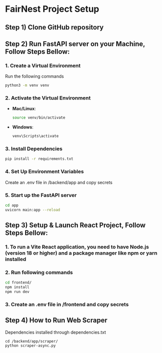 # FairNest Project Setup

## Step 1) Clone GitHub repository

## Step 2) Run FastAPI server on your Machine, Follow Steps Bellow:

### 1. Create a Virtual Environment

Run the following commands

```bash
python3 -m venv venv
```

### 2. Activate the Virtual Environment

-   **Mac/Linux**:
    ```bash
    source venv/bin/activate
    ```
-   **Windows**:
    ```bash
    venv\Scripts\activate
    ```

### 3. Install Dependencies

```bash
pip install -r requirements.txt
```

### 4. Set Up Environment Variables

Create an .env file in /backend/app and copy secrets

### 5. Start up the FastAPI server

```bash
cd app
uvicorn main:app --reload
```

## Step 3) Setup & Launch React Project, Follow Steps Bellow:

### 1. To run a Vite React application, you need to have Node.js (version 18 or higher) and a package manager like npm or yarn installed

### 2. Run following commands
```bash
cd frontend/
npm install
npm run dev
```

### 3. Create an .env file in /frontend and copy secrets

## Step 4) How to Run Web Scraper
Dependencies installed through dependencies.txt
```
cd /backend/app/scraper/
python scraper-async.py
```
